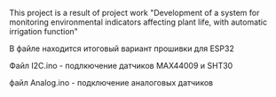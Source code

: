 This project is a result of project work "Development of a system for monitoring environmental indicators affecting plant life, with automatic irrigation function"

В файле  находится итоговый вариант прошивки для ESP32

Файл I2C.ino - подлкючение датчиков MAX44009 и SHT30

файл Analog.ino -  подключение аналоговых датчиков
